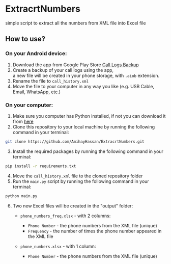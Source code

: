 # ExtracrtNumbers

simple script to extract all the numbers from XML file into Excel file

## How to use?

### On your Android device:

1. Download the app from Google Play
   Store [Call Logs Backup](https://play.google.com/store/apps/details?id=com.loopvector.allinonebackup.calllogsbackup)
2. Create a backup of your call logs using the app,
   <br>
   a new file will be created in your phone storage, with `.aiob` extension.
3. Rename the file to `call_history.xml`
4. Move the file to your computer in any way you like (e.g. USB Cable, Email, WhatsApp, etc.)

### On your computer:

1. Make sure you computer has Python installed, if not you can download it
   from [here](https://www.python.org/downloads/)
2. Clone this repository to your local machine by running the following command in your terminal:

```bash
git clone https://github.com/AmihayHassan/ExtracrtNumbers.git
```

3. Install the required packages by running the following command in your terminal:

```bash
pip install -r requirements.txt
```

4. Move the `call_history.xml` file to the cloned repository folder
5. Run the `main.py` script by running the following command in your terminal:

```bash
python main.py
```

6. Two new Excel files will be created in the "output" folder:
    - `phone_numbers_freq.xlsx` - with 2 columns: 
      - `Phone Number` - the phone numbers from the XML file (unique)
      - `Frequency` - the number of times the phone number appeared in the XML file
   
    - `phone_numbers.xlsx` - with 1 column:
      - `Phone Number` - the phone numbers from the XML file (unique)